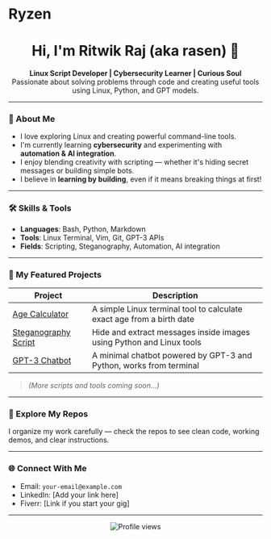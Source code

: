 # Ryzen
<h1 align="center">Hi, I'm Ritwik Raj (aka rasen) 👋</h1>

<p align="center">
  <b>Linux Script Developer | Cybersecurity Learner | Curious Soul</b><br>
  Passionate about solving problems through code and creating useful tools using Linux, Python, and GPT models.
</p>

---

### 🚀 About Me

- I love exploring Linux and creating powerful command-line tools.
- I'm currently learning **cybersecurity** and experimenting with **automation & AI integration**.
- I enjoy blending creativity with scripting — whether it's hiding secret messages or building simple bots.
- I believe in **learning by building**, even if it means breaking things at first!

---

### 🛠️ Skills & Tools

- **Languages**: Bash, Python, Markdown  
- **Tools**: Linux Terminal, Vim, Git, GPT-3 APIs  
- **Fields**: Scripting, Steganography, Automation, AI integration

---

### 🔧 My Featured Projects

| Project | Description |
|--------|-------------|
| [Age Calculator](https://github.com/rasen/age-calculator) | A simple Linux terminal tool to calculate exact age from a birth date |
| [Steganography Script](https://github.com/rasen/steganography-tool) | Hide and extract messages inside images using Python and Linux tools |
| [GPT-3 Chatbot](https://github.com/rasen/gpt3-chatbot) | A minimal chatbot powered by GPT-3 and Python, works from terminal |

> *(More scripts and tools coming soon...)*

---

### 📂 Explore My Repos

I organize my work carefully — check the repos to see clean code, working demos, and clear instructions.

---

### 🌐 Connect With Me

- Email: `your-email@example.com`
- LinkedIn: [Add your link here]
- Fiverr: [Link if you start your gig]

---

<p align="center">
  <img src="https://komarev.com/ghpvc/?username=rasen&style=flat-square&color=blue" alt="Profile views" />  
</p>
